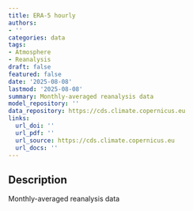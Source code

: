 ```yaml
---
title: ERA-5 hourly
authors:
- ''
categories: data
tags:
- Atmosphere
- Reanalysis
draft: false
featured: false
date: '2025-08-08'
lastmod: '2025-08-08'
summary: Monthly-averaged reanalysis data
model_repository: ''
data_repository: https://cds.climate.copernicus.eu
links:
  url_doi: ''
  url_pdf: ''
  url_source: https://cds.climate.copernicus.eu
  url_docs: ''
---
```


## Description

Monthly-averaged reanalysis data


